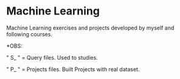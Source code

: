 # Machine Learning
Machine Learning exercises and projects developed by myself and following courses.

*OBS: 

" S_ " = Query files. Used to studies.

" P_ " = Projects files. Built Projects with real dataset.

